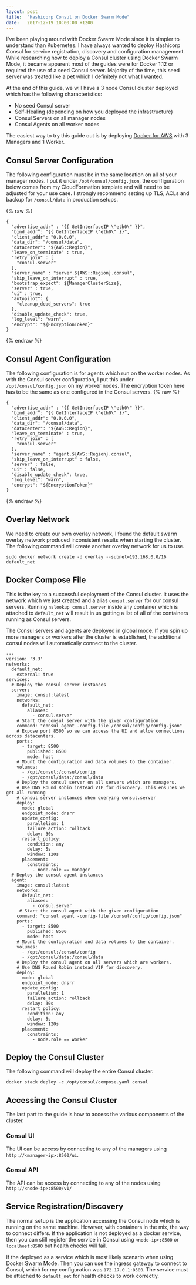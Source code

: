 ```yaml
---
layout: post
title:  "Hashicorp Consul on Docker Swarm Mode"
date:   2017-12-19 10:00:00 +1200
---
```

I've been playing around with Docker Swarm Mode since it is simpler to understand than Kubernetes. I have always wanted to deploy Hashicorp Consul for service registration, discovery and configuration management. While researching how to deploy a Consul cluster using Docker Swarm Mode, it became apparent most of the guides were for Docker 1.12 or required the use of a seed Consul server. Majority of the time, this seed server was treated like a pet which I definitely not what I wanted.

At the end of this guide, we will have a 3 node Consul cluster deployed which has the following characteristics:
- No seed Consul server
- Self-Healing (depending on how you deployed the infrastructure)
- Consul Servers on all manager nodes
- Consul Agents on all worker nodes

The easiest way to try this guide out is by deploying [Docker for AWS](https://docs.docker.com/docker-for-aws/) with 3 Managers and 1 Worker.

## Consul Server Configuration
The following configuration must be in the same location on all of your manager nodes. I put it under `/opt/consul/config.json`, the configuration below comes from my CloudFormation template and will need to be adjusted for your use case. I strongly recommend setting up TLS, ACLs and backup for `/consul/data` in production setups.

{% raw %}
```
{
  "advertise_addr" : "{{ GetInterfaceIP \"eth0\" }}",
  "bind_addr": "{{ GetInterfaceIP \"eth0\" }}",
  "client_addr": "0.0.0.0",
  "data_dir": "/consul/data",
  "datacenter": "${AWS::Region}",
  "leave_on_terminate" : true,
  "retry_join" : [
    "consul.server"
  ],
  "server_name" : "server.${AWS::Region}.consul",
  "skip_leave_on_interrupt" : true,
  "bootstrap_expect": ${ManagerClusterSize},
  "server" : true,
  "ui" : true,
  "autopilot": {
    "cleanup_dead_servers": true
  },
  "disable_update_check": true,
  "log_level": "warn",
  "encrypt": "${EncryptionToken}"
}
```
{% endraw %}

## Consul Agent Configuration
The following configuration is for agents which run on the worker nodes. As with the Consul server configuration, I put this under `/opt/consul/config.json` on my worker nodes. The encryption token here has to be the same as one configured in the Consul servers.
{% raw %}
```
{
  "advertise_addr" : "{{ GetInterfaceIP \"eth0\" }}",
  "bind_addr": "{{ GetInterfaceIP \"eth0\" }}",
  "client_addr": "0.0.0.0",
  "data_dir": "/consul/data",
  "datacenter": "${AWS::Region}",
  "leave_on_terminate" : true,
  "retry_join" : [
    "consul.server"
  ],
  "server_name" : "agent.${AWS::Region}.consul",
  "skip_leave_on_interrupt" : false,
  "server" : false,
  "ui" : false,
  "disable_update_check": true,
  "log_level": "warn",
  "encrypt": "${EncryptionToken}"
}
```
{% endraw %}


## Overlay Network
We need to create our own overlay network, I found the default swarm overlay network produced inconsistent results when starting the cluster. The following command will create another overlay network for us to use.
```
sudo docker network create -d overlay --subnet=192.168.0.0/16 default_net
```

## Docker Compose File
This is the key to a successful deployment of the Consul cluster. It uses the network which we just created and a alias `consul.server` for our consul servers. Running `nslookup consul.server` inside any container which is attached to `default_net` will result in us getting a list of all of the containers running as Consul servers.

The Consul servers and agents are deployed in global mode. If you spin up more managers or workers after the cluster is established, the additional consul nodes will automatically connect to the cluster.
```
---
version: '3.3'
networks:
  default_net:
    external: true
services:
  # Deploy the consul server instances
  server:
    image: consul:latest
    networks:
      default_net:
        aliases:
          - consul.server
    # Start the consul server with the given configuration
    command: "consul agent -config-file /consul/config/config.json"
    # Expose port 8500 so we can access the UI and allow connections across datacenters.
    ports:
      - target: 8500
        published: 8500
        mode: host
    # Mount the configuration and data volumes to the container.
    volumes:
      - /opt/consul:/consul/config
      - /opt/consul/data:/consul/data
    # Deploy the consul server on all servers which are managers.
    # Use DNS Round Robin instead VIP for discovery. This ensures we get all running
    # consul server instances when querying consul.server
    deploy:
      mode: global
      endpoint_mode: dnsrr
      update_config:
        parallelism: 1
        failure_action: rollback
        delay: 30s
      restart_policy:
        condition: any
        delay: 5s
        window: 120s
      placement:
        constraints:
          - node.role == manager
  # Deploy the consul agent instances
  agent:
    image: consul:latest
    networks:
      default_net:
        aliases:
          - consul.server
     # Start the consul agent with the given configuration          
    command: "consul agent -config-file /consul/config/config.json"
    ports:
      - target: 8500
        published: 8500
        mode: host
    # Mount the configuration and data volumes to the container.
    volumes:
      - /opt/consul:/consul/config
      - /opt/consul/data:/consul/data
    # Deploy the consul agent on all servers which are workers.
    # Use DNS Round Robin instead VIP for discovery.  
    deploy:
      mode: global
      endpoint_mode: dnsrr
      update_config:
        parallelism: 1
        failure_action: rollback
        delay: 30s
      restart_policy:
        condition: any
        delay: 5s
        window: 120s
      placement:
        constraints:
          - node.role == worker
```          
## Deploy the Consul Cluster
The following command will deploy the entire Consul cluster.
```
docker stack deploy -c /opt/consul/compose.yaml consul
```
## Accessing the Consul Cluster
The last part to the guide is how to access the various components of the cluster.
### Consul UI
The UI can be access by connecting to any of the managers using `http://<manager-ip>:8500/ui`.
### Consul API
The API can be access by connecting to any of the nodes using `http://<node-ip>:8500/v1/`

## Service Registration/Discovery
The normal setup is the application accessing the Consul node which is running on the same machine. However, with containers in the mix, the way to connect differs. If the application is not deployed as a docker service, then you can still register the service in Consul using `<node-ip>:8500` or `localhost:8500` but health checks will fail.

If the deployed as a service which is most likely scenario when using Docker Swarm Mode. Then you can use the ingress gateway to connect to Consul, which for my configuration was `172.17.0.1:8500`. The service must be attached to `default_net` for health checks to work correctly.
